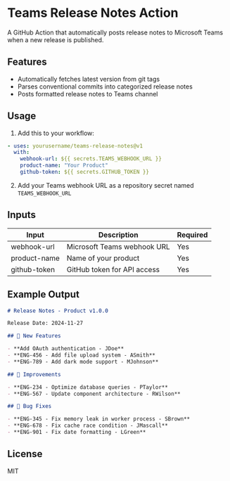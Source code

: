# Teams Release Notes Action

A GitHub Action that automatically posts release notes to Microsoft Teams when a new release is published.

## Features

- Automatically fetches latest version from git tags
- Parses conventional commits into categorized release notes
- Posts formatted release notes to Teams channel

## Usage

1. Add this to your workflow:

```yaml
- uses: yourusername/teams-release-notes@v1
  with:
    webhook-url: ${{ secrets.TEAMS_WEBHOOK_URL }}
    product-name: "Your Product"
    github-token: ${{ secrets.GITHUB_TOKEN }}
```

2. Add your Teams webhook URL as a repository secret named `TEAMS_WEBHOOK_URL`

## Inputs

| Input        | Description                 | Required |
| ------------ | --------------------------- | -------- |
| webhook-url  | Microsoft Teams webhook URL | Yes      |
| product-name | Name of your product        | Yes      |
| github-token | GitHub token for API access | Yes      |

## Example Output

```markdown
# Release Notes - Product v1.0.0

Release Date: 2024-11-27

## 🚀 New Features

- **Add OAuth authentication - JDoe**
- **ENG-456 - Add file upload system - ASmith**
- **ENG-789 - Add dark mode support - MJohnson**

## 🔧 Improvements

- **ENG-234 - Optimize database queries - PTaylor**
- **ENG-567 - Update component architecture - RWilson**

## 🐛 Bug Fixes

- **ENG-345 - Fix memory leak in worker process - SBrown**
- **ENG-678 - Fix cache race condition - JMascall**
- **ENG-901 - Fix date formatting - LGreen**
```

## License

MIT
